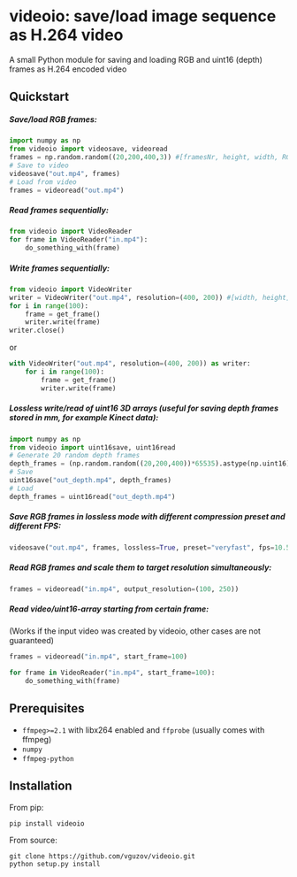 # videoio: save/load image sequence as H.264 video
A small Python module for saving and loading RGB and uint16 (depth) frames as H.264 encoded video

## Quickstart
##### Save/load RGB frames:
```python
import numpy as np
from videoio import videosave, videoread
frames = np.random.random((20,200,400,3)) #[framesNr, height, width, RGB]
# Save to video
videosave("out.mp4", frames)
# Load from video
frames = videoread("out.mp4")
```

##### Read frames sequentially:
```python
from videoio import VideoReader
for frame in VideoReader("in.mp4"):
    do_something_with(frame)
```

##### Write frames sequentially:
```python
from videoio import VideoWriter
writer = VideoWriter("out.mp4", resolution=(400, 200)) #[width, height]
for i in range(100):
    frame = get_frame()
    writer.write(frame)
writer.close()
```
or
```python
with VideoWriter("out.mp4", resolution=(400, 200)) as writer:
    for i in range(100):
        frame = get_frame()
        writer.write(frame)
```

##### Lossless write/read of uint16 3D arrays (useful for saving depth frames stored in mm, for example Kinect data):
```python
import numpy as np
from videoio import uint16save, uint16read
# Generate 20 random depth frames
depth_frames = (np.random.random((20,200,400))*65535).astype(np.uint16)
# Save
uint16save("out_depth.mp4", depth_frames)
# Load
depth_frames = uint16read("out_depth.mp4")
```

##### Save RGB frames in lossless mode with different compression preset and different FPS:
```python
videosave("out.mp4", frames, lossless=True, preset="veryfast", fps=10.5)
```

##### Read RGB frames and scale them to target resolution simultaneously:
```python
frames = videoread("in.mp4", output_resolution=(100, 250))
```

##### Read video/uint16-array starting from certain frame: 
(Works if the input video was created by videoio, other cases are not guaranteed)
```python
frames = videoread("in.mp4", start_frame=100)

for frame in VideoReader("in.mp4", start_frame=100):
    do_something_with(frame)
```

## Prerequisites
- `ffmpeg>=2.1` with libx264 enabled and `ffprobe` (usually comes with ffmpeg)
- `numpy`
- `ffmpeg-python`

## Installation
From pip:
```
pip install videoio
```

From source:
```
git clone https://github.com/vguzov/videoio.git
python setup.py install
```
